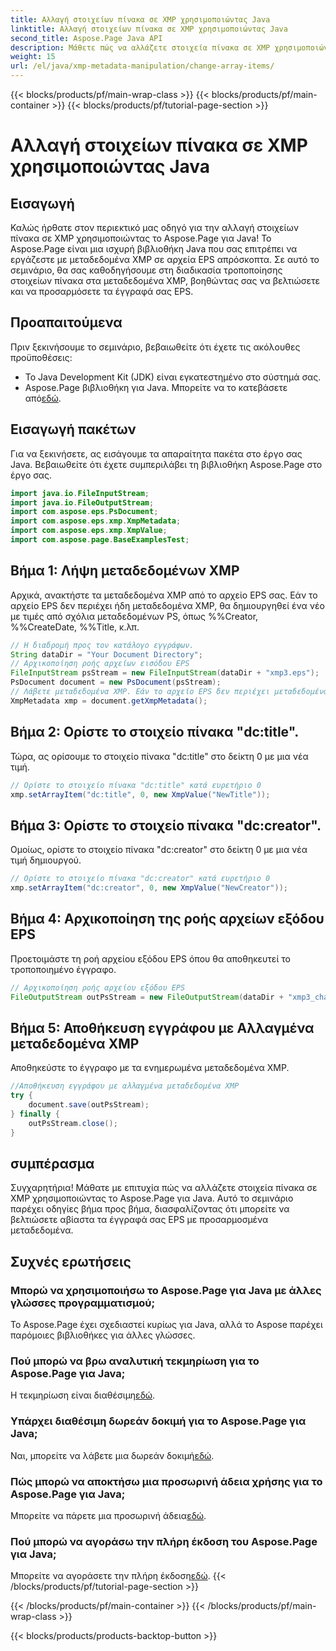 ```yaml
---
title: Αλλαγή στοιχείων πίνακα σε XMP χρησιμοποιώντας Java
linktitle: Αλλαγή στοιχείων πίνακα σε XMP χρησιμοποιώντας Java
second_title: Aspose.Page Java API
description: Μάθετε πώς να αλλάζετε στοιχεία πίνακα σε XMP χρησιμοποιώντας το Aspose.Page για Java. Τροποποιήστε τα μεταδεδομένα χωρίς κόπο με τον βήμα προς βήμα οδηγό μας. Βελτιώστε τα έγγραφά σας EPS τώρα!
weight: 15
url: /el/java/xmp-metadata-manipulation/change-array-items/
---
```


{{< blocks/products/pf/main-wrap-class >}}
{{< blocks/products/pf/main-container >}}
{{< blocks/products/pf/tutorial-page-section >}}

# Αλλαγή στοιχείων πίνακα σε XMP χρησιμοποιώντας Java

## Εισαγωγή
Καλώς ήρθατε στον περιεκτικό μας οδηγό για την αλλαγή στοιχείων πίνακα σε XMP χρησιμοποιώντας το Aspose.Page για Java! Το Aspose.Page είναι μια ισχυρή βιβλιοθήκη Java που σας επιτρέπει να εργάζεστε με μεταδεδομένα XMP σε αρχεία EPS απρόσκοπτα. Σε αυτό το σεμινάριο, θα σας καθοδηγήσουμε στη διαδικασία τροποποίησης στοιχείων πίνακα στα μεταδεδομένα XMP, βοηθώντας σας να βελτιώσετε και να προσαρμόσετε τα έγγραφά σας EPS.
## Προαπαιτούμενα
Πριν ξεκινήσουμε το σεμινάριο, βεβαιωθείτε ότι έχετε τις ακόλουθες προϋποθέσεις:
- Το Java Development Kit (JDK) είναι εγκατεστημένο στο σύστημά σας.
-  Aspose.Page βιβλιοθήκη για Java. Μπορείτε να το κατεβάσετε από[εδώ](https://releases.aspose.com/page/java/).
## Εισαγωγή πακέτων
Για να ξεκινήσετε, ας εισάγουμε τα απαραίτητα πακέτα στο έργο σας Java. Βεβαιωθείτε ότι έχετε συμπεριλάβει τη βιβλιοθήκη Aspose.Page στο έργο σας.
```java
import java.io.FileInputStream;
import java.io.FileOutputStream;
import com.aspose.eps.PsDocument;
import com.aspose.eps.xmp.XmpMetadata;
import com.aspose.eps.xmp.XmpValue;
import com.aspose.page.BaseExamplesTest;

```
## Βήμα 1: Λήψη μεταδεδομένων XMP
Αρχικά, ανακτήστε τα μεταδεδομένα XMP από το αρχείο EPS σας. Εάν το αρχείο EPS δεν περιέχει ήδη μεταδεδομένα XMP, θα δημιουργηθεί ένα νέο με τιμές από σχόλια μεταδεδομένων PS, όπως %%Creator, %%CreateDate, %%Title, κ.λπ.
```java
// Η διαδρομή προς τον κατάλογο εγγράφων.
String dataDir = "Your Document Directory";
// Αρχικοποίηση ροής αρχείων εισόδου EPS
FileInputStream psStream = new FileInputStream(dataDir + "xmp3.eps");
PsDocument document = new PsDocument(psStream);
// Λάβετε μεταδεδομένα XMP. Εάν το αρχείο EPS δεν περιέχει μεταδεδομένα XMP, ένα νέο θα συμπληρωθεί με τιμές από σχόλια μεταδεδομένων PS.
XmpMetadata xmp = document.getXmpMetadata();
```
## Βήμα 2: Ορίστε το στοιχείο πίνακα "dc:title".
Τώρα, ας ορίσουμε το στοιχείο πίνακα "dc:title" στο δείκτη 0 με μια νέα τιμή.
```java
// Ορίστε το στοιχείο πίνακα "dc:title" κατά ευρετήριο 0
xmp.setArrayItem("dc:title", 0, new XmpValue("NewTitle"));
```
## Βήμα 3: Ορίστε το στοιχείο πίνακα "dc:creator".
Ομοίως, ορίστε το στοιχείο πίνακα "dc:creator" στο δείκτη 0 με μια νέα τιμή δημιουργού.
```java
// Ορίστε το στοιχείο πίνακα "dc:creator" κατά ευρετήριο 0
xmp.setArrayItem("dc:creator", 0, new XmpValue("NewCreator"));
```
## Βήμα 4: Αρχικοποίηση της ροής αρχείων εξόδου EPS
Προετοιμάστε τη ροή αρχείου εξόδου EPS όπου θα αποθηκευτεί το τροποποιημένο έγγραφο.
```java
// Αρχικοποίηση ροής αρχείου εξόδου EPS
FileOutputStream outPsStream = new FileOutputStream(dataDir + "xmp3_changed.eps");
```
## Βήμα 5: Αποθήκευση εγγράφου με Αλλαγμένα μεταδεδομένα XMP
Αποθηκεύστε το έγγραφο με τα ενημερωμένα μεταδεδομένα XMP.
```java
//Αποθήκευση εγγράφου με αλλαγμένα μεταδεδομένα XMP
try {
    document.save(outPsStream);
} finally {
    outPsStream.close();
}
```
## συμπέρασμα
Συγχαρητήρια! Μάθατε με επιτυχία πώς να αλλάζετε στοιχεία πίνακα σε XMP χρησιμοποιώντας το Aspose.Page για Java. Αυτό το σεμινάριο παρέχει οδηγίες βήμα προς βήμα, διασφαλίζοντας ότι μπορείτε να βελτιώσετε αβίαστα τα έγγραφά σας EPS με προσαρμοσμένα μεταδεδομένα.

## Συχνές ερωτήσεις
### Μπορώ να χρησιμοποιήσω το Aspose.Page για Java με άλλες γλώσσες προγραμματισμού;
Το Aspose.Page έχει σχεδιαστεί κυρίως για Java, αλλά το Aspose παρέχει παρόμοιες βιβλιοθήκες για άλλες γλώσσες.
### Πού μπορώ να βρω αναλυτική τεκμηρίωση για το Aspose.Page για Java;
 Η τεκμηρίωση είναι διαθέσιμη[εδώ](https://reference.aspose.com/page/java/).
### Υπάρχει διαθέσιμη δωρεάν δοκιμή για το Aspose.Page για Java;
 Ναι, μπορείτε να λάβετε μια δωρεάν δοκιμή[εδώ](https://releases.aspose.com/).
### Πώς μπορώ να αποκτήσω μια προσωρινή άδεια χρήσης για το Aspose.Page για Java;
 Μπορείτε να πάρετε μια προσωρινή άδεια[εδώ](https://purchase.aspose.com/temporary-license/).
### Πού μπορώ να αγοράσω την πλήρη έκδοση του Aspose.Page για Java;
 Μπορείτε να αγοράσετε την πλήρη έκδοση[εδώ](https://purchase.aspose.com/buy).
{{< /blocks/products/pf/tutorial-page-section >}}

{{< /blocks/products/pf/main-container >}}
{{< /blocks/products/pf/main-wrap-class >}}

{{< blocks/products/products-backtop-button >}}
